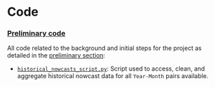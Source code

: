 # Code

### [Preliminary code](preliminary_code)
All code related to the background and initial steps for the project as detailed in the [preliminary section](https://github.com/limits-to-arbitrage/unofficial-inflation-nowcast-bot/tree/main/preliminary):
* [`historical_nowcasts_script.py`](preliminary_code/historical_nowcasts_script.py): Script used to access, clean, and aggregate historical nowcast data for all `Year-Month` pairs available.
